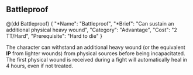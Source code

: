## Battleproof

@(dd Battleproof)
{ 
  "*Name": "Battleproof",
  "*Brief": "Can sustain an additional physical heavy wound",
  "Category": "Advantage",
  "Cost": "2 TT/Hard",
  "Prerequisite": "Hard to die"
}

The character can withstand an additional heavy wound (or the equivalent **IP** from
lighter wounds) from physical sources before
being incapacitated. The first physical wound is received during a fight will
automatically heal in 4 hours, even if not treated.
